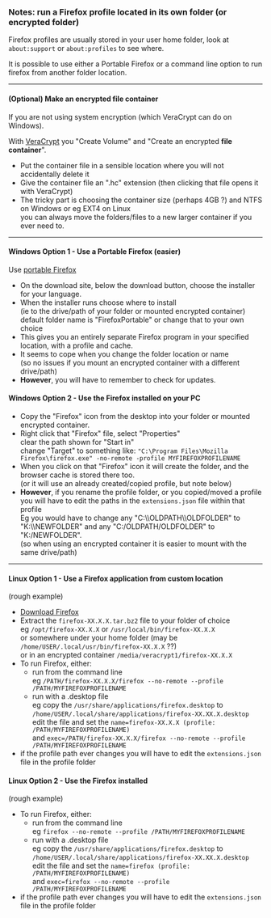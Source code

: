 ### Notes: run a Firefox profile located in its own folder (or encrypted folder)

Firefox profiles are usually stored in your user home folder, look at `about:support` or `about:profiles` to see where.

It is possible to use either a Portable Firefox or a command line option to run firefox from another folder location.

---

#### (Optional) Make an encrypted file container

If you are not using system encryption (which VeraCrypt can do on Windows).

With [VeraCrypt](https://www.veracrypt.fr/en/Downloads.html) you "Create Volume" and "Create an encrypted **file container**".

* Put the container file in a sensible location where you will not accidentally delete it
* Give the container file an ".hc" extension (then clicking that file opens it with VeraCrypt)
* The tricky part is choosing the container size (perhaps 4GB ?) and NTFS on Windows or eg EXT4 on Linux<br>
you can always move the folders/files to a new larger container if you ever need to.

---

#### Windows Option 1 - Use a Portable Firefox (easier)

Use [portable Firefox](https://portableapps.com/apps/internet/firefox_portable)

* On the download site, below the download button, choose the installer for your language.
* When the installer runs choose where to install<br>
(ie to the drive/path of your folder or mounted encrypted container)<br>
default folder name is "FirefoxPortable" or change that to your own choice
* This gives you an entirely separate Firefox program in your specified location, with a profile and cache.
* It seems to cope when you change the folder location or name<br>
(so no issues if you mount an encrypted container with a different drive/path)
* **However**, you will have to remember to check for updates.

#### Windows Option 2 - Use the Firefox installed on your PC

* Copy the "Firefox" icon from the desktop into your folder or mounted encrypted container.
* Right click that "Firefox" file, select "Properties"<br>
clear the path shown for "Start in"<br>
change "Target" to something like: `"C:\Program Files\Mozilla Firefox\firefox.exe" -no-remote -profile MYFIREFOXPROFILENAME`
* When you click on that "Firefox" icon it will create the folder, and the browser cache is stored there too.<br>
(or it will use an already created/copied profile, but note below)
* **However**, if you rename the profile folder, or you copied/moved a profile<br>
you will have to edit the paths in the `extensions.json` file within that profile<br>
Eg you would have to change any "C:\\\\OLDPATH\\\\OLDFOLDER" to "K:\\\\NEWFOLDER" and any "C:/OLDPATH/OLDFOLDER" to "K:/NEWFOLDER".<br>
(so when using an encrypted container it is easier to mount with the same drive/path)

---

#### Linux Option 1 - Use a Firefox application from custom location

(rough example)

* [Download Firefox](https://www.mozilla.org/firefox/all/)
* Extract the `firefox-XX.X.X.tar.bz2` file to your folder of choice<br>
eg `/opt/firefox-XX.X.X` or `/usr/local/bin/firefox-XX.X.X`<br>
or somewhere under your home folder (may be `/home/USER/.local/usr/bin/firefox-XX.X.X` ??)<br>
or in an encrypted container `/media/veracrypt1/firefox-XX.X.X`
* To run Firefox, either:
    * run from the command line<br>
    eg `/PATH/firefox-XX.X.X/firefox --no-remote --profile /PATH/MYFIREFOXPROFILENAME`
    * run with a .desktop file<br>
    eg copy the `/usr/share/applications/firefox.desktop` to `/home/USER/.local/share/applications/firefox-XX.XX.X.desktop`<br>
    edit the file and set the `name=firefox-XX.X.X (profile: /PATH/MYFIREFOXPROFILENAME)`<br>
    and `exec=/PATH/firefox-XX.X.X/firefox --no-remote --profile /PATH/MYFIREFOXPROFILENAME`
* if the profile path ever changes you will have to edit the `extensions.json` file in the profile folder

#### Linux Option 2 - Use the Firefox installed

(rough example)

* To run Firefox, either:
    * run from the command line<br>
    eg `firefox --no-remote --profile /PATH/MYFIREFOXPROFILENAME`
    * run with a .desktop file<br>
    eg copy the `/usr/share/applications/firefox.desktop` to `/home/USER/.local/share/applications/firefox-XX.XX.X.desktop`<br>
    edit the file and set the `name=firefox (profile: /PATH/MYFIREFOXPROFILENAME)`<br>
    and `exec=firefox --no-remote --profile /PATH/MYFIREFOXPROFILENAME`
* if the profile path ever changes you will have to edit the `extensions.json` file in the profile folder
